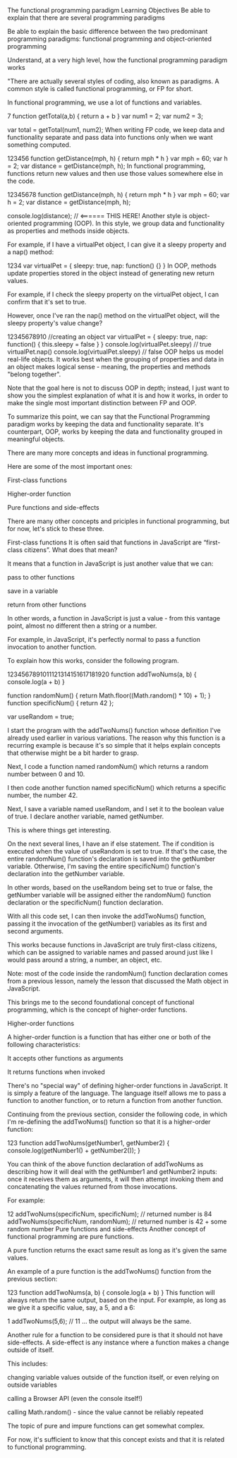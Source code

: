 The functional programming paradigm
Learning Objectives
Be able to explain that there are several programming paradigms

Be able to explain the basic difference between the two predominant programming paradigms: functional programming and object-oriented programming

Understand, at a very high level, how the functional programming paradigm works

"There are actually several styles of coding, also known as paradigms. A common style is called functional programming, or FP for short.

In functional programming, we use a lot of functions and variables.

7
function getTotal(a,b) {
    return a + b
}
var num1 = 2;
var num2 = 3;

var total = getTotal(num1, num2);
When writing FP code, we keep data and functionality separate and pass data into functions only when we want something computed.

123456
function getDistance(mph, h) {
    return mph * h
}
var mph = 60;
var h = 2;
var distance = getDistance(mph, h);
In functional programming, functions return new values and then use those values somewhere else in the code.

12345678
function getDistance(mph, h) {
    return mph * h
}
var mph = 60;
var h = 2;
var distance = getDistance(mph, h);

console.log(distance); // <====== THIS HERE!
Another style is object-oriented programming (OOP). In this style, we group data and functionality as properties and methods inside objects.

For example, if I have a virtualPet object, I can give it a sleepy property and a nap() method:

1234
var virtualPet = {
    sleepy: true,
    nap: function() {}
}
In OOP, methods update properties stored in the object instead of generating new return values.

For example, if I check the sleepy property on the virtualPet object, I can confirm that it's set to true.

However, once I've ran the nap() method on the virtualPet object, will the sleepy property's value change?

12345678910
//creating an object
var virtualPet = {
    sleepy: true,
    nap: function() {
        this.sleepy = false
    }
}
console.log(virtualPet.sleepy) // true
virtualPet.nap()
console.log(virtualPet.sleepy) // false
OOP helps us model real-life objects. It works best when the grouping of properties and data in an object makes logical sense - meaning, the properties and methods "belong together".

Note that the goal here is not to discuss OOP in depth; instead, I just want to show you the simplest explanation of what it is and how it works, in order to make the single most important distinction between FP and OOP.

To summarize this point, we can say that the Functional Programming paradigm works by keeping the data and functionality separate. It's counterpart, OOP, works by keeping the data and functionality grouped in meaningful objects.

There are many more concepts and ideas in functional programming.

Here are some of the most important ones:

First-class functions

Higher-order function

Pure functions and side-effects

There are many other concepts and priciples in functional programming, but for now, let's stick to these three.

First-class functions
It is often said that functions in JavaScript are “first-class citizens”. What does that mean?

It means that a function in JavaScript is just another value that we can:

pass to other functions

save in a variable

return from other functions

In other words, a function in JavaScript is just a value - from this vantage point, almost no different then a string or a number.

For example, in JavaScript, it's perfectly normal to pass a function invocation to another function.

To explain how this works, consider the following program.

1234567891011121314151617181920
function addTwoNums(a, b) {
    console.log(a + b)
}

function randomNum() {
    return Math.floor((Math.random() * 10) + 1);
}
function specificNum() { return 42 };

var useRandom = true;

I start the program with the addTwoNums() function whose definition I've already used earlier in various variations. The reason why this function is a recurring example is because it's so simple that it helps explain concepts that otherwise might be a bit harder to grasp.

Next, I code a function named randomNum() which returns a random number between 0 and 10.

I then code another function named specificNum() which returns a specific number, the number 42.

Next, I save a variable named useRandom, and I set it to the boolean value of true. I declare another variable, named getNumber.

This is where things get interesting.

On the next several lines, I have an if else statement. The if condition is executed when the value of useRandom is set to true. If that's the case, the entire randomNum() function's declaration is saved into the getNumber variable. Otherwise, I'm saving the entire specificNum() function's declaration into the getNumber variable.

In other words, based on the useRandom being set to true or false, the getNumber variable will be assigned either the randomNum() function declaration or the specificNum() function declaration.

With all this code set, I can then invoke the addTwoNums() function, passing it the invocation of the getNumber() variables as its first and second arguments.

This works because functions in JavaScript are truly first-class citizens, which can be assigned to variable names and passed around just like I would pass around a string, a number, an object, etc.

Note: most of the code inside the randomNum() function declaration comes from a previous lesson, namely the lesson that discussed the Math object in JavaScript.

This brings me to the second foundational concept of functional programming, which is the concept of higher-order functions.

Higher-order functions

A higher-order function is a function that has either one or both of the following characteristics:

It accepts other functions as arguments

It returns functions when invoked


There's no "special way" of defining higher-order functions in JavaScript. It is simply a feature of the language. The language itself allows me to pass a function to another function, or to return a function from another function.

Continuing from the previous section, consider the following code, in which I'm re-defining the addTwoNums() function so that it is a higher-order function:

123
function addTwoNums(getNumber1, getNumber2) {
    console.log(getNumber1() + getNumber2());
}

You can think of the above function declaration of addTwoNums as describing how it will deal with the getNumber1 and getNumber2 inputs: once it receives them as arguments, it will then attempt invoking them and concatenating the values returned from those invocations.

For example:

12
addTwoNums(specificNum, specificNum); // returned number is 84
addTwoNums(specificNum, randomNum); // returned number is 42 + some random number
Pure functions and side-effects
Another concept of functional programming are pure functions.

A pure function returns the exact same result as long as it's given the same values.

An example of a pure function is the addTwoNums() function from the previous section:

123
function addTwoNums(a, b) {
    console.log(a + b)
}
This function will always return the same output, based on the input. For example, as long as we give it a specific value, say, a 5, and a 6:  

1
addTwoNums(5,6); // 11
... the output will always be the same.

Another rule for a function to be considered pure is that it should not have side-effects. A side-effect is any instance where a function makes a change outside of itself.

This includes: 

changing variable values outside of the function itself, or even relying on outside variables 

calling a Browser API (even the console itself!) 

calling Math.random() - since the value cannot be reliably repeated

The topic of pure and impure functions can get somewhat complex.

For now, it's sufficient to know that this concept exists and that it is related to functional programming.